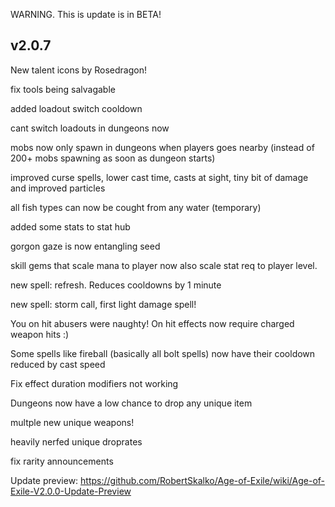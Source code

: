 WARNING. This is update is in BETA!

## v2.0.7

New talent icons by Rosedragon!

fix tools being salvagable

added loadout switch cooldown

cant switch loadouts in dungeons now

mobs now only spawn in dungeons when players goes nearby (instead of 200+ mobs spawning as soon as dungeon starts)

improved curse spells, lower cast time, casts at sight, tiny bit of damage and improved particles

all fish types can now be cought from any water (temporary)

added some stats to stat hub

gorgon gaze is now entangling seed

skill gems that scale mana to player now also scale stat req to player level.

new spell: refresh. Reduces cooldowns by 1 minute

new spell: storm call, first light damage spell!

You on hit abusers were naughty! On hit effects now require charged weapon hits :)

Some spells like fireball (basically all bolt spells) now have their cooldown reduced by cast speed

Fix effect duration modifiers not working

Dungeons now have a low chance to drop any unique item

multple new unique weapons!

heavily nerfed unique droprates

fix rarity announcements

Update preview: https://github.com/RobertSkalko/Age-of-Exile/wiki/Age-of-Exile-V2.0.0-Update-Preview